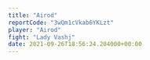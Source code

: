 ```yaml
---
title: "Airod"
reportCode: "3wQm1cVkab6YKLzt"
player: "Airod"
fight: "Lady Vashj"
date: 2021-09-26T18:56:24.204000+00:00
---
```

